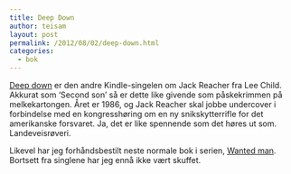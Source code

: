 ```yaml
---
title: Deep Down
author: teisam
layout: post
permalink: /2012/08/02/deep-down.html
categories:
  - bok
---
```

[Deep down][1] er den andre Kindle-singelen om Jack Reacher fra Lee Child. Akkurat som &#8216;Second son&#8217; så er dette like givende som påskekrimmen på melkekartongen. Året er 1986, og Jack Reacher skal jobbe undercover i forbindelse med en kongresshøring om en ny snikskytterrifle for det amerikanske forsvaret. Ja, det er like spennende som det høres ut som. Landeveisrøveri.

Likevel har jeg forhåndsbestilt neste normale bok i serien, [Wanted man][2]. Bortsett fra singlene har jeg ennå ikke vært skuffet.

 [1]: http://www.amazon.com/Deep-Down-Reacher-Short-ebook/dp/B008ED5G9A/ref=sr_1_1?ie=UTF8&qid=1340675920&sr=8-1&keywords=deep+down+lee+child+kindle
 [2]: http://www.amazon.com/Wanted-Man-Jack-Reacher-ebook/dp/B007UPNA6Y/ref=la_B000APO0PQ_1_1?ie=UTF8&qid=1343869082&sr=1-1